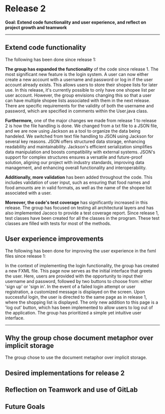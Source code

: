 # **Release 2**

**Goal: Extend code functionality and user experience, and reflect on project growth and teamwork**
_________
## **Extend code functionality**
The following has been done since release 1:

__The group has expanded the functionality__ of the code since release 1. The most significant new feature is the login system. A user can now either create a new account with a username and password or log in if the user account already exists. This allows users to store their shopee lists for later use. In this release, it's currently possible to only have one shopee list per user account. However, the group envisions changing this so that a user can have multiple shopee lists associated with them in the next release. There are specific requirements for the validity of both the username and password, which are specified in comments within the User.java class.

__Furthermore,__ one of the major changes we made from release 1 to release 2 is how the file handling is done. We changed from a txt file to a JSON file, and we are now using Jackson as a tool to organize the data being handeled.  We switched from text file handling to JSON using Jackson for several key reasons. JSON offers structured data storage, enhancing readability and maintainability. Jackson's efficient serialization simplifies data manipulation and boosts compatibility with external systems. JSON's support for complex structures ensures a versatile and future-proof solution, aligning our project with industry standards, improving data management, and enhancing overall functionality and interoperability.

__Additionally, more validation__ has been added throughout the code. This includes validation of user input, such as ensuring that food names and food amounts are in valid formats, as well as the name of the shopee list associated with a user.

__Moreover, the code's test coverage__ has significantly increased in this release. The group has focused on testing all architectural layers and has also implemented Jacoco to provide a test coverage report. Since release 1, test classes have been created for all the classes in the program. These test classes are filled with tests for most of the methods.

## **User experience improvements**
The following has been done for improving the user experience in the fxml files since release 1:

In the context of implementing the login functionality, the group has created a new FXML file. This page now serves as the initial interface that greets the user. Here, users are provided with the opportunity to input their username and password, followed by two buttons to choose from: either 'sign up' or 'sign in'. 
In the event of a failed login attempt or user registration, a customized message is displayed on the screen. Upon successful login, the user is directed to the same page as in release 1, where the shopping list is displayed. The only new addition to this page is a 'log out' button, which has been implemented to allow users to log out of the application. The group has prioritized a simple yet intuitive user interface. 

_________
## **Why the group chose document metaphor over implicit storage**
The group chose to use the document metaphor over implicit storage. 

## **Desired implementations for release 2**

## **Reflection on Teamwork and use of GitLab**

## **Future Goals**
